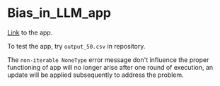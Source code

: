# Bias_in_LLM_app

[Link](https://kepler1908-bias-in-llm-app-web-app-yl3f7d.streamlit.app/) to the app.

To test the app, try `output_50.csv` in repository.

The `non-iterable NoneType` error message don't influence the proper functioning of app will no longer arise after one round of execution, an update will be applied subsequently to address the problem.
